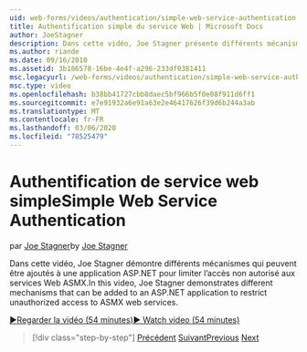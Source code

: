 ```yaml
---
uid: web-forms/videos/authentication/simple-web-service-authentication
title: Authentification simple du service Web | Microsoft Docs
author: JoeStagner
description: Dans cette vidéo, Joe Stagner présente différents mécanismes qui peuvent être ajoutés à une application ASP.NET pour limiter l’accès non autorisé aux services Web ASMX...
ms.author: riande
ms.date: 09/16/2010
ms.assetid: 3b186578-16be-4e4f-a296-233df0381411
msc.legacyurl: /web-forms/videos/authentication/simple-web-service-authentication
msc.type: video
ms.openlocfilehash: b38bb41727cbb8daec5bf966b5f0e08f911d6ff1
ms.sourcegitcommit: e7e91932a6e91a63e2e46417626f39d6b244a3ab
ms.translationtype: MT
ms.contentlocale: fr-FR
ms.lasthandoff: 03/06/2020
ms.locfileid: "78525479"
---
```

# <a name="simple-web-service-authentication"></a><span data-ttu-id="91d84-103">Authentification de service web simple</span><span class="sxs-lookup"><span data-stu-id="91d84-103">Simple Web Service Authentication</span></span>

<span data-ttu-id="91d84-104">par [Joe Stagner](https://github.com/JoeStagner)</span><span class="sxs-lookup"><span data-stu-id="91d84-104">by [Joe Stagner](https://github.com/JoeStagner)</span></span>

<span data-ttu-id="91d84-105">Dans cette vidéo, Joe Stagner démontre différents mécanismes qui peuvent être ajoutés à une application ASP.NET pour limiter l’accès non autorisé aux services Web ASMX.</span><span class="sxs-lookup"><span data-stu-id="91d84-105">In this video, Joe Stagner demonstrates different mechanisms that can be added to an ASP.NET application to restrict unauthorized access to ASMX web services.</span></span>

[<span data-ttu-id="91d84-106">&#9654;Regarder la vidéo (54 minutes)</span><span class="sxs-lookup"><span data-stu-id="91d84-106">&#9654; Watch video (54 minutes)</span></span>](https://channel9.msdn.com/Blogs/ASP-NET-Site-Videos/simple-web-service-authentication)

> [!div class="step-by-step"]
> <span data-ttu-id="91d84-107">[Précédent](implement-the-registration-verification-pattern.md)
> [Suivant](creating-inactive-users.md)</span><span class="sxs-lookup"><span data-stu-id="91d84-107">[Previous](implement-the-registration-verification-pattern.md)
[Next](creating-inactive-users.md)</span></span>
